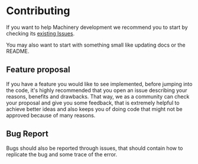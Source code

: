 # Contributing

If you want to help Machinery development we recommend you to start by checking its
[existing Issues](https://github.com/joaomdmoura/machinery/issues).

You may also want to start with something small like updating docs or the README.

## Feature proposal

If you have a feature you would like to see implemented, before jumping into the code,
it's highly recommended that you open an issue describing your reasons, benefits and drawbacks.
That way, we as a community can check your proposal and give you some feedback, that is extremely
helpful to achieve better ideas and also keeps you of doing code that might not be approved because
of many reasons.

## Bug Report

Bugs should also be reported through issues, that should contain how to replicate the bug and some
trace of the error.
